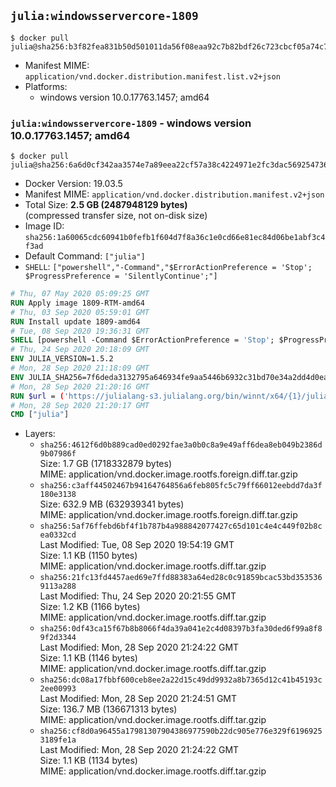 ## `julia:windowsservercore-1809`

```console
$ docker pull julia@sha256:b3f82fea831b50d501011da56f08eaa92c7b82bdf26c723cbcf05a74c76c62a0
```

-	Manifest MIME: `application/vnd.docker.distribution.manifest.list.v2+json`
-	Platforms:
	-	windows version 10.0.17763.1457; amd64

### `julia:windowsservercore-1809` - windows version 10.0.17763.1457; amd64

```console
$ docker pull julia@sha256:6a6d0cf342aa3574e7a89eea22cf57a38c4224971e2fc3dac56925473606ae15
```

-	Docker Version: 19.03.5
-	Manifest MIME: `application/vnd.docker.distribution.manifest.v2+json`
-	Total Size: **2.5 GB (2487948129 bytes)**  
	(compressed transfer size, not on-disk size)
-	Image ID: `sha256:1a60065cdc60941b0fefb1f604d7f8a36c1e0cd66e81ec84d06be1abf3c4f3ad`
-	Default Command: `["julia"]`
-	`SHELL`: `["powershell","-Command","$ErrorActionPreference = 'Stop'; $ProgressPreference = 'SilentlyContinue';"]`

```dockerfile
# Thu, 07 May 2020 05:09:25 GMT
RUN Apply image 1809-RTM-amd64
# Thu, 03 Sep 2020 05:59:01 GMT
RUN Install update 1809-amd64
# Tue, 08 Sep 2020 19:36:31 GMT
SHELL [powershell -Command $ErrorActionPreference = 'Stop'; $ProgressPreference = 'SilentlyContinue';]
# Thu, 24 Sep 2020 20:18:09 GMT
ENV JULIA_VERSION=1.5.2
# Mon, 28 Sep 2020 21:18:09 GMT
ENV JULIA_SHA256=7f6deda3132795a646934fe9aa5446b6932c31bd70e34a2dd4d0ead5be915a2a
# Mon, 28 Sep 2020 21:20:16 GMT
RUN $url = ('https://julialang-s3.julialang.org/bin/winnt/x64/{1}/julia-{0}-win64.exe' -f $env:JULIA_VERSION, ($env:JULIA_VERSION.Split('.')[0..1] -Join '.')); 	Write-Host ('Downloading {0} ...' -f $url); 	[Net.ServicePointManager]::SecurityProtocol = [Net.SecurityProtocolType]::Tls12; 	Invoke-WebRequest -Uri $url -OutFile 'julia.exe'; 		Write-Host ('Verifying sha256 ({0}) ...' -f $env:JULIA_SHA256); 	if ((Get-FileHash julia.exe -Algorithm sha256).Hash -ne $env:JULIA_SHA256) { 		Write-Host 'FAILED!'; 		exit 1; 	}; 		Write-Host 'Installing ...'; 	Start-Process -Wait -NoNewWindow 		-FilePath '.\julia.exe' 		-ArgumentList @( 			'/SILENT', 			'/DIR=C:\julia' 		); 		Write-Host 'Updating PATH ...'; 	$env:PATH = 'C:\julia\bin;' + $env:PATH; 	[Environment]::SetEnvironmentVariable('PATH', $env:PATH, [EnvironmentVariableTarget]::Machine); 		Write-Host 'Verifying install ("julia --version") ...'; 	julia --version; 		Write-Host 'Removing ...'; 	Remove-Item julia.exe -Force; 		Write-Host 'Complete.'
# Mon, 28 Sep 2020 21:20:17 GMT
CMD ["julia"]
```

-	Layers:
	-	`sha256:4612f6d0b889cad0ed0292fae3a0b0c8a9e49aff6dea8eb049b2386d9b07986f`  
		Size: 1.7 GB (1718332879 bytes)  
		MIME: application/vnd.docker.image.rootfs.foreign.diff.tar.gzip
	-	`sha256:c3aff44502467b94164764856a6feb805fc5c79ff66012eebdd7da3f180e3138`  
		Size: 632.9 MB (632939341 bytes)  
		MIME: application/vnd.docker.image.rootfs.foreign.diff.tar.gzip
	-	`sha256:5af76ffebd6bf4f1b787b4a988842077427c65d101c4e4c449f02b8cea0332cd`  
		Last Modified: Tue, 08 Sep 2020 19:54:19 GMT  
		Size: 1.1 KB (1150 bytes)  
		MIME: application/vnd.docker.image.rootfs.diff.tar.gzip
	-	`sha256:21fc13fd4457aed69e7ffd88383a64ed28c0c91859bcac53bd3535369113a288`  
		Last Modified: Thu, 24 Sep 2020 20:21:55 GMT  
		Size: 1.2 KB (1166 bytes)  
		MIME: application/vnd.docker.image.rootfs.diff.tar.gzip
	-	`sha256:0df43ca15f67b8b8066f4da39a041e2c4d08397b3fa30ded6f99a8f89f2d3344`  
		Last Modified: Mon, 28 Sep 2020 21:24:22 GMT  
		Size: 1.1 KB (1146 bytes)  
		MIME: application/vnd.docker.image.rootfs.diff.tar.gzip
	-	`sha256:dc08a17fbbf600ceb8ee2a22d15c49dd9932a8b7365d12c41b45193c2ee00993`  
		Last Modified: Mon, 28 Sep 2020 21:24:51 GMT  
		Size: 136.7 MB (136671313 bytes)  
		MIME: application/vnd.docker.image.rootfs.diff.tar.gzip
	-	`sha256:cf8d0a96455a17981307904386977590b22dc905e776e329f61969253189fe1a`  
		Last Modified: Mon, 28 Sep 2020 21:24:22 GMT  
		Size: 1.1 KB (1134 bytes)  
		MIME: application/vnd.docker.image.rootfs.diff.tar.gzip
